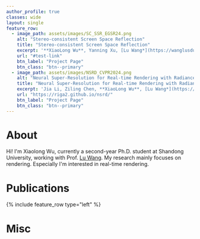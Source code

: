 ```yaml
---
author_profile: true
classes: wide
layout: single
feature_row:
  - image_path: assets/images/SC_SSR_EGSR24.png
    alt: "Stereo-consistent Screen Space Reflection"
    title: "Stereo-consistent Screen Space Reflection"
    excerpt: '**XiaoLong Wu**, Yanning Xu, [Lu Wang*](https://wanglusdu.github.io/)<br>Computer Graphics Forum (Eurographics Symposium on Rendering 2024), 2024.'
    url: "#test-link"
    btn_label: "Project Page"
    btn_class: "btn--primary"
  - image_path: assets/images/NSRD_CVPR2024.png
    alt: "Neural Super-Resolution for Real-time Rendering with Radiance Demodulation"
    title: "Neural Super-Resolution for Real-time Rendering with Radiance Demodulation"
    excerpt: 'Jia Li, Ziling Chen, **XiaoLong Wu**, [Lu Wang*](https://wanglusdu.github.io/), [Beibei Wang*](https://wangningbei.github.io/), [Lei Zhang](https://www4.comp.polyu.edu.hk/~cslzhang/)<br>CVPR, 2024.'
    url: "https://riga2.github.io/nsrd/"
    btn_label: "Project Page"
    btn_class: "btn--primary"
---
```


# About
Hi! I'm Xiaolong Wu, currently a second-year Ph.D. student at Shandong University, working with Prof. [Lu Wang](https://wanglusdu.github.io/). My research mainly focuses on rendering. Especially I'm interested in real-time rendering.
# Publications

{% include feature_row type="left" %}

# Misc